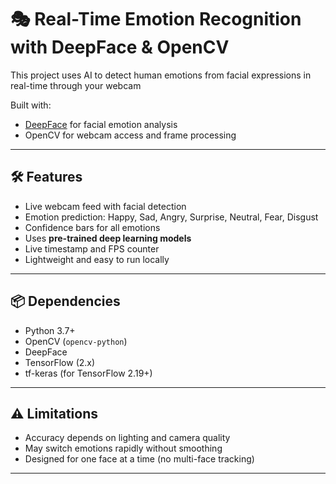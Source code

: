 # 🎭 Real-Time Emotion Recognition with DeepFace & OpenCV

This project uses AI to detect human emotions from facial expressions in real-time through your webcam

Built with:
- [DeepFace](https://github.com/serengil/deepface) for facial emotion analysis
- OpenCV for webcam access and frame processing

---

## 🛠️ Features

- Live webcam feed with facial detection
- Emotion prediction: Happy, Sad, Angry, Surprise, Neutral, Fear, Disgust
- Confidence bars for all emotions
- Uses **pre-trained deep learning models**
- Live timestamp and FPS counter
- Lightweight and easy to run locally

---

## 📦 Dependencies

- Python 3.7+
- OpenCV (`opencv-python`)
- DeepFace
- TensorFlow (2.x)
- tf-keras (for TensorFlow 2.19+)

---

## ⚠️ Limitations

- Accuracy depends on lighting and camera quality
- May switch emotions rapidly without smoothing
- Designed for one face at a time (no multi-face tracking)

---